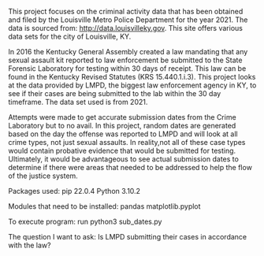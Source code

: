 This project focuses on the criminal activity data that has been obtained and filed by the Louisville Metro Police Department for the year 2021. The data is sourced from: http://data.louisvilleky.gov. This site offers various data sets for the city of Louisville, KY. 

In 2016 the Kentucky General Assembly created a law mandating that any sexual assault kit reported to law enforcement be submitted to the State Forensic Laboratory for testing within 30 days of receipt. This law can be found in the Kentucky Revised Statutes (KRS 15.440.1.i.3). This project looks at the data provided by LMPD, the biggest law enforcement agency in KY, to see if their cases are being submitted to the lab within the 30 day timeframe. The data set used is from 2021.

Attempts were made to get accurate submission dates from the Crime Laboratory but to no avail. In this project, random dates are generated based on the day the offense was reported to LMPD and will look at all crime types, not just sexual assaults. In reality,not all of these case types would contain probative evidence that would be submitted for testing. Ultimately, it would be advantageous to see actual submission dates to determine if there were areas that needed to be addressed to help the flow of the justice system. 

Packages used:
pip 22.0.4
Python 3.10.2

Modules that need to be installed:
pandas
matplotlib.pyplot

To execute program:
run python3 sub_dates.py

 The question I want to ask: Is LMPD submitting their cases in accordance with the law?